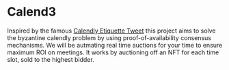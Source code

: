 # Calend3

Inspired by the famous [Calendly Etiquette Tweet](https://twitter.com/lessin/status/1486477359717187589) this project aims to solve the byzantine calendly problem by using proof-of-availability consensus mechanisms. We will be autmating real time auctions for your time to ensure maximum ROI on meetings. It works by auctioning off an NFT for each time slot, sold to the highest bidder. 
